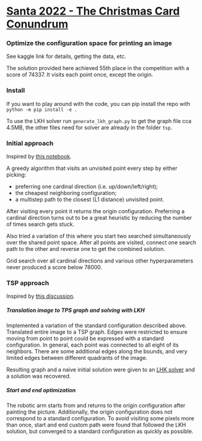 # [Santa 2022 - The Christmas Card Conundrum](https://www.kaggle.com/competitions/santa-2022/overview)
### Optimize the configuration space for printing an image
See kaggle link for details, getting the data, etc.

The solution provided here achieved 55th place in the competition with a score of 74337. It visits each point once, except the origin.
### Install
If you want to play around with the code, you can pip install the repo with `python -m pip install -e .`

To use the LKH solver run `generate_lkh_graph.py` to get the graph file cca 4.5MB, the other files need for solver are already in the folder `tsp`.
### Initial approach
Inspired by [this notebook](https://www.kaggle.com/code/oxzplvifi/pixel-travel-map).

A greedy algorithm that visits an unvisited point every step by either picking:
* preferring one cardinal direction (i.e. up/down/left/right);
* the cheapest neighboring configuration; 
* a multistep path to the closest (L1 distance) unvisited point.

After visiting every point it returns the origin configuration. Preferring a cardinal direction turns out to be a great heuristic by reducing the number of times search gets stuck.

Also tried a variation of this where you start two searched simultaneously over the shared point space. After all points are visited, connect one search path to the other and reverse one to get the combined solution.

Grid search over all cardinal directions and various other hyperparameters never produced a score below 78000.

### TSP approach
Inspired by [this discussion](https://www.kaggle.com/competitions/santa-2022/discussion/376306).
##### Translation image to TPS graph and solving with LKH
Implemented a variation of the standard configuration described above. Translated entire image to a TSP graph. Edges were restricted to ensure moving from point to point could be expressed with a standard configuration. In general, each point was connected to all eight of its neighbors. There are some additional edges along the bounds, and very limited edges between different quadrants of the image.

Resulting graph and a naive initial solution were given to an [LHK solver](http://webhotel4.ruc.dk/~keld/research/LKH-3/)
and a solution was recovered.

##### Start and end optimization

The robotic arm starts from and returns to the origin configuration after painting the picture. Additionally, the origin configuration does not correspond to a standard configuration. To avoid visiting some pixels more than once, start and end custom path were found that followed the LKH solution, but converged to a standard configuration as quickly as possible.
